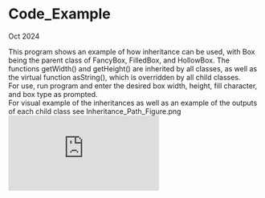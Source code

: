 # Code_Example

Oct 2024

This program shows an example of how inheritance can be used, with Box being the parent class of FancyBox, FilledBox, and HollowBox. The functions getWidth() and getHeight() are inherited by all classes,
as well as the virtual function asString(), which is overridden by all child classes.\
For use, run program and enter the desired box width, height, fill character, and box type as prompted.\
For visual example of the inheritances as well as an example of the outputs of each child class see Inheritance_Path_Figure.png\
![alt text](https://github.com/Ben7892/Code_Example/blob/main/Inheritance_Path_Figure-1.pdf)
